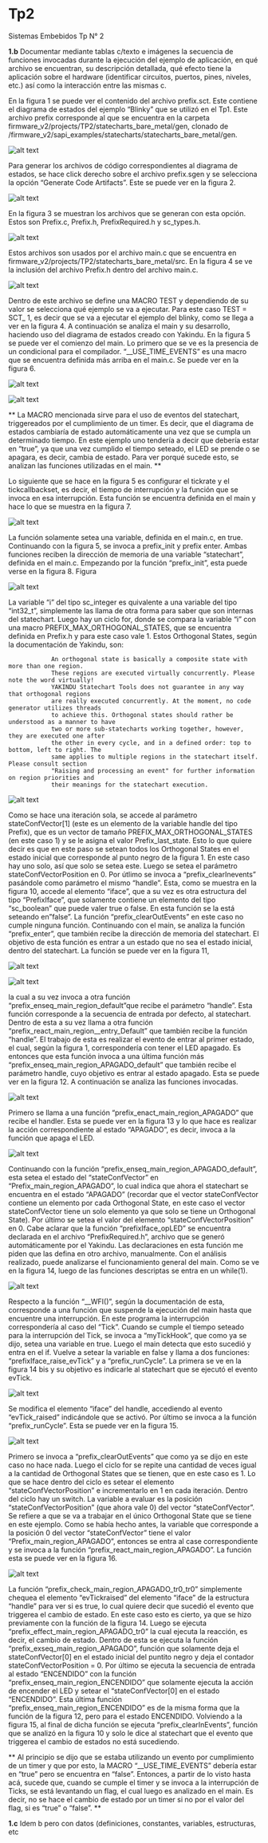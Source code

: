 # Tp2
Sistemas Embebidos Tp N° 2


**1.b** Documentar mediante tablas c/texto e imágenes la secuencia de funciones invocadas durante la ejecución del ejemplo de aplicación, en qué archivo se encuentran, su descripción detallada, qué efecto tiene la aplicación sobre el hardware (identificar circuitos, puertos, pines, niveles, etc.) así como la interacción entre las mismas c. 


En la figura 1 se puede ver el contenido del archivo prefix.sct. Este contiene el diagrama de
estados del ejemplo “Blinky” que se utilizó en el Tp1. Este archivo prefix corresponde al que se
encuentra en la carpeta firmware_v2/projects/TP2/statecharts_bare_metal/gen, clonado de
/firmware_v2/sapi_examples/statecharts/statecharts_bare_metal/gen.

![alt text](https://github.com/RamaVera/Tp2/blob/master/img/1b-1.PNG)

Para generar los archivos de código correspondientes al diagrama de estados, se hace click derecho
sobre el archivo prefix.sgen y se selecciona la opción “Generate Code Artifacts”. Este se puede ver
en la figura 2.

![alt text](https://github.com/RamaVera/Tp2/blob/master/img/1b-2.PNG)

En la figura 3 se muestran los archivos que se generan con esta opción. Estos son Prefix.c, Prefix.h,
PrefixRequired.h y sc_types.h.

![alt text](https://github.com/RamaVera/Tp2/blob/master/img/1b-3.PNG)

Estos archivos son usados por el archivo main.c que se encuentra en
firmware_v2/projects/TP2/statecharts_bare_metal/src. En la figura 4 se ve la inclusión del archivo
Prefix.h dentro del archivo main.c.

![alt text](https://github.com/RamaVera/Tp2/blob/master/img/1b-4.PNG)

Dentro de este archivo se define una MACRO TEST y dependiendo de su valor se selecciona qué
ejemplo se va a ejecutar. Para este caso TEST = SCT_ 1, es decir que se va a ejecutar el ejemplo del
blinky, como se llega a ver en la figura 4. A continuación se analiza el main y su desarrollo,
haciendo uso del diagrama de estados creado con Yakindu.
En la figura 5 se puede ver el comienzo del main. Lo primero que se ve es la presencia de un
condicional para el compilador. “__USE_TIME_EVENTS” es una macro que se encuentra definida
más arriba en el main.c. Se puede ver en la figura 6.

![alt text](https://github.com/RamaVera/Tp2/blob/master/img/1b-5.PNG)

![alt text](https://github.com/RamaVera/Tp2/blob/master/img/1b-6.PNG)

** La MACRO mencionada sirve para el uso de eventos del statechart, triggereados por el
cumplimiento de un timer. Es decir, que el diagrama de estados cambiaría de estado
automáticamente una vez que se cumpla un determinado tiempo. En este ejemplo uno
tendería a decir que debería estar en “true”, ya que una vez cumplido el tiempo seteado, el
LED se prende o se apagara, es decir, cambia de estado. Para ver porqué sucede esto, se
analizan las funciones utilizadas en el main. **

Lo siguiente que se hace en la figura 5 es configurar el tickrate y el tickcallbackset, es decir,
el tiempo de interrupción y la función que se invoca en esa interrupción. Esta función se encuentra
definida en el main y hace lo que se muestra en la figura 7.

![alt text](https://github.com/RamaVera/Tp2/blob/master/img/1b-7.PNG)

La función solamente setea una variable, definida en el main.c, en true.
Continuando con la figura 5, se invoca a prefix_init y prefix enter. Ambas funciones reciben
la dirección de memoria de una variable “statechart”, definida en el main.c. Empezando por la
función “prefix_init”, esta puede verse en la figura 8.
Figura

![alt text](https://github.com/RamaVera/Tp2/blob/master/img/1b-8.PNG)

La variable “i” del tipo sc_integer es quivalente a una variable del tipo “int32_t”, simplemente las
llama de otra forma para saber que son internas del statechart. Luego hay un ciclo for, donde se
compara la variable “i” con una macro PREFIX_MAX_ORTHOGONAL_STATES, que se
encuentra definida en Prefix.h y para este caso vale 1. Estos Orthogonal States, según la
documentación de Yakindu, son:

                An orthogonal state is basically a composite state with more than one region.
                These regions are executed virtually concurrently. Please note the word virtually!
                YAKINDU Statechart Tools does not guarantee in any way that orthogonal regions
                are really executed concurrently. At the moment, no code generator utilizes threads
                to achieve this. Orthogonal states should rather be understood as a manner to have
                two or more sub-statecharts working together, however, they are executed one after
                the other in every cycle, and in a defined order: top to bottom, left to right. The
                same applies to multiple regions in the statechart itself. Please consult section
                "Raising and processing an event" for further information on region priorities and
                their meanings for the statechart execution.
                
                
![alt text](https://github.com/RamaVera/Tp2/blob/master/img/1b-9.PNG)

Como se hace una iteración sola, se accede al parámetro stateConfVector[1] (este es un elemento de
la variable handle del tipo Prefix), que es un vector de tamaño
PREFIX_MAX_ORTHOGONAL_STATES (en este caso 1) y se le asigna el valor Prefix_last_state.
Esto lo que quiere decir es que en este paso se setean todos los Orthogonal States en el estado
inicial que corresponde al punto negro de la figura 1. En este caso hay uno solo, así que solo se
setea este. Luego se setea el parámetro stateConfVectorPosition en 0. Por útlimo se invoca a
“prefix_clearInevents” pasándole como parámetro el mismo “handle”. Esta, como se muestra en la
figura 10, accede al elemento “iface”, que a su vez es otra estructura del tipo “PrefixIface”, que
solamente contiene un elemento del tipo “sc_boolean” que puede valer true o false. En esta función
se la está seteando en”false”. La función “prefix_clearOutEvents” en este caso no cumple ninguna
función.
Continuando con el main, se analiza la función “prefix_enter”, que también recibe la
dirección de memoria del statechart. El objetivo de esta función es entrar a un estado que no sea el
estado inicial, dentro del statechart. La función se puede ver en la figura 11,

![alt text](https://github.com/RamaVera/Tp2/blob/master/img/1b-10.PNG)

![alt text](https://github.com/RamaVera/Tp2/blob/master/img/1b-11.PNG)

la cual a su vez invoca a otra función “prefix_enseq_main_region_default”que recibe el parámetro
“handle”. Esta función corresponde a la secuencia de entrada por defecto, al statechart. Dentro de
esta a su vez llama a otra función “prefix_react_main_region__entry_Default” que también recibe
la función “handle”. El trabajo de esta es realizar el evento de entrar al primer estado, el cual, según
la figura 1, correspondería con tener el LED apagado. Es entonces que esta función invoca a una
última función más “prefix_enseq_main_region_APAGADO_default” que también recibe el
parámetro handle, cuyo objetivo es entrar al estado apagado. Esta se puede ver en la figura 12. A
continuación se analiza las funciones invocadas.

![alt text](https://github.com/RamaVera/Tp2/blob/master/img/1b-12.PNG)

Primero se llama a una función “prefix_enact_main_region_APAGADO” que recibe el handler.
Esta se puede ver en la figura 13 y lo que hace es realizar la acción correspondiente al estado
“APAGADO”, es decir, invoca a la función que apaga el LED.

![alt text](https://github.com/RamaVera/Tp2/blob/master/img/1b-13.PNG)

Continuando con la función “prefix_enseq_main_region_APAGADO_default”, esta setea el estado
del “stateConfVector” en “Prefix_main_region_APAGADO”, lo cual indica que ahora el statechart
se encuentra en el estado “APAGADO” (recordar que el vector stateConfVector contiene un
elemento por cada Orthogonal State, en este caso el vector stateConfVector tiene un solo elemento
ya que solo se tiene un Orthogonal State). Por último se setea el valor del elemento
“stateConfVectorPosition” en 0. Cabe aclarar que la función “prefixIface_opLED” se encuentra
declarada en el archivo “PrefixRequired.h”, archivo que se generó automáticamente por el Yakindu.
Las declaraciones en esta función me piden que las defina en otro archivo, manualmente.
Con el análisis realizado, puede analizarse el funcionamiento general del main. Como se ve
en la figura 14, luego de las funciones descriptas se entra en un while(1).

![alt text](https://github.com/RamaVera/Tp2/blob/master/img/1b-14.PNG)

Respecto a la función “__WFI()”, según la documentación de esta, corresponde a una función que
suspende la ejecución del main hasta que encuentre una interrupción. En este programa la
interrupción correspondería al caso del “Tick”. Cuando se cumple el tiempo seteado para la
interrupción del Tick, se invoca a “myTickHook”, que como ya se dijo, setea una variable en true.
Luego el main detecta que esto sucedió y entra en el if. Vuelve a setear la variable en false y llama a
dos funciones: “prefixIface_raise_evTick” y a “prefix_runCycle”. La primera se ve en la figura 14 bis y
su objetivo es indicarle al statechart que se ejecutó el evento evTick.

![alt text](https://github.com/RamaVera/Tp2/blob/master/img/1b-14bis.PNG)

Se modifica el elemento “iface” del handle, accediendo al evento “evTick_raised” indicándole que
se activó. Por último se invoca a la función “prefix_runCycle”. Esta se puede ver en la figura 15.

![alt text](https://github.com/RamaVera/Tp2/blob/master/img/1b-15.PNG)

Primero se invoca a “prefix_clearOutEvents” que como ya se dijo en este caso no hace nada. Luego
el ciclo for se repite una cantidad de veces igual a la cantidad de Orthogonal States que se tienen,
que en este caso es 1. Lo que se hace dentro del ciclo es setear el elemento
“stateConfVectorPosition” e incrementarlo en 1 en cada iteración. Dentro del ciclo hay un switch.
La variable a evaluar es la posición “stateConfVectorPosition” (que ahora vale 0) del vector
“stateConfVector”. Se refiere a que se va a trabajar en el único Orthogonal State que se tiene en este
ejemplo. Como se había hecho antes, la variable que corresponde a la posición 0 del vector
“stateConfVector” tiene el valor “Prefix_main_region_APAGADO”, entonces se entra al case
correspondiente y se invoca a la función “prefix_react_main_region_APAGADO”. La función esta
se puede ver en la figura 16.

![alt text](https://github.com/RamaVera/Tp2/blob/master/img/1b-16.PNG)

La función “prefix_check_main_region_APAGADO_tr0_tr0” simplemente chequea el elemento
“evTickraised” del elemento “iface” de la estructura “handle” para ver si es true, lo cual quiere decir
que sucedió el evento que triggerea el cambio de estado. En este caso esto es cierto, ya que se hizo
previamente con la función de la figura 14. Luego se ejecuta
“prefix_effect_main_region_APAGADO_tr0” la cual ejecuta la reacción, es decir, el cambio de
estado. Dentro de esta se ejecuta la función “prefix_exseq_main_region_APAGADO”, función que
solamente deja el stateConfVector[0] en el estado inicial del puntito negro y deja el contador
stateConfVectorPosition = 0. Por último se ejecuta la secuencia de entrada al estado
“ENCENDIDO” con la función “prefix_enseq_main_region_ENCENDIDO” que solamente ejecuta
la acción de encender el LED y setear el “stateConfVector[0] en el estado “ENCENDIDO”. Esta
última función “prefix_enseq_main_region_ENCENDIDO” es de la misma forma que la función de
la figura 12, pero para el estado ENCENDIDO.
Volviendo a la figura 15, al final de dicha función se ejecuta “prefix_clearInEvents”, función
que se analizó en la figura 10 y solo le dice al statechart que el evento que triggerea el cambio de
estados no está sucediendo.

** Al principio se dijo que se estaba utilizando un evento por cumplimiento de un timer y
que por esto, la MACRO “__USE_TIME_EVENTS” debería estar en “true” pero se
encuentra en “false”. Entonces, a partir de lo visto hasta acá, sucede que, cuando se cumple el
timer y se invoca a la interrupción de Ticks, se está levantando un flag, el cual luego es
analizado en el main. Es decir, no se hace el cambio de estado por un timer si no por el valor
del flag, si es “true” o “false”. **










**1.c** Idem b pero con datos (definiciones, constantes, variables, estructuras, etc
<!--stackedit_data:
eyJoaXN0b3J5IjpbLTE4MzE4NzkzMDQsMTE0ODk4NDg2OF19
-->

